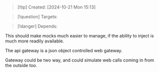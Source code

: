 
>[!tip] Created: [2024-10-21 Mon 15:13]

>[!question] Targets: 

>[!danger] Depends: 

This should make mocks much easier to manage, if the ability to inject is much more readily available.

The api gateway is a json object controlled web gateway.

Gateway could be two way, and could simulate web calls coming in from the outside too.